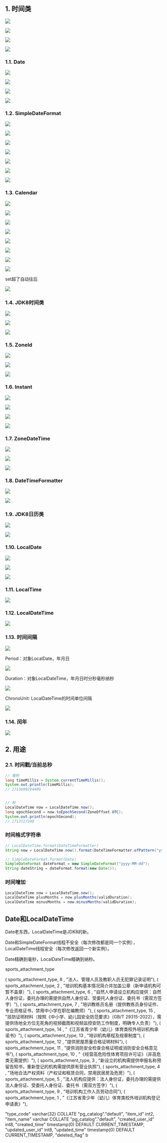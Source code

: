 ## 1. 时间类

![](https://cdn.jsdelivr.net/gh/sword4869/pic1@main/images/202407112111631.jpg)

![](https://cdn.jsdelivr.net/gh/sword4869/pic1@main/images/202407112111632.jpg)


![](https://cdn.jsdelivr.net/gh/sword4869/pic1@main/images/202407112111633.jpg)


![](https://cdn.jsdelivr.net/gh/sword4869/pic1@main/images/202407112111634.jpg)

### 1.1. Date

![](https://cdn.jsdelivr.net/gh/sword4869/pic1@main/images/202407112111635.jpg)

![](https://cdn.jsdelivr.net/gh/sword4869/pic1@main/images/202407112111636.jpg)

![](https://cdn.jsdelivr.net/gh/sword4869/pic1@main/images/202407112111637.jpg)

![](https://cdn.jsdelivr.net/gh/sword4869/pic1@main/images/202407112111638.jpg)

### 1.2. SimpleDateFormat

![](https://cdn.jsdelivr.net/gh/sword4869/pic1@main/images/202407112111639.jpg)

![](https://cdn.jsdelivr.net/gh/sword4869/pic1@main/images/202407112111640.jpg)

![](https://cdn.jsdelivr.net/gh/sword4869/pic1@main/images/202407112111641.jpg)

![](https://cdn.jsdelivr.net/gh/sword4869/pic1@main/images/202407112111642.jpg)

![](https://cdn.jsdelivr.net/gh/sword4869/pic1@main/images/202407112111643.jpg)

![](https://cdn.jsdelivr.net/gh/sword4869/pic1@main/images/202407112111644.jpg)

![](https://cdn.jsdelivr.net/gh/sword4869/pic1@main/images/202407112111645.jpg)

### 1.3. Calendar

![](https://cdn.jsdelivr.net/gh/sword4869/pic1@main/images/202407112111646.jpg)

![](https://cdn.jsdelivr.net/gh/sword4869/pic1@main/images/202407112111647.jpg)

![](https://cdn.jsdelivr.net/gh/sword4869/pic1@main/images/202407112111648.jpg)

![](https://cdn.jsdelivr.net/gh/sword4869/pic1@main/images/202407112111649.jpg)

![](https://cdn.jsdelivr.net/gh/sword4869/pic1@main/images/202407112111650.jpg)

![](https://cdn.jsdelivr.net/gh/sword4869/pic1@main/images/202407112111651.jpg)

![](https://cdn.jsdelivr.net/gh/sword4869/pic1@main/images/202407112111652.jpg)

![](https://cdn.jsdelivr.net/gh/sword4869/pic1@main/images/202407112111653.jpg)

set超了自动往后

![](https://cdn.jsdelivr.net/gh/sword4869/pic1@main/images/202407112111654.jpg)

### 1.4. JDK8时间类

![](https://cdn.jsdelivr.net/gh/sword4869/pic1@main/images/202407112111655.jpg)

![](https://cdn.jsdelivr.net/gh/sword4869/pic1@main/images/202407112111656.jpg)

![](https://cdn.jsdelivr.net/gh/sword4869/pic1@main/images/202407112111657.jpg)

### 1.5. ZoneId

![](https://cdn.jsdelivr.net/gh/sword4869/pic1@main/images/202407112111658.jpg)

![](https://cdn.jsdelivr.net/gh/sword4869/pic1@main/images/202407112111659.jpg)

![](https://cdn.jsdelivr.net/gh/sword4869/pic1@main/images/202407112111660.jpg)

### 1.6. Instant

![](https://cdn.jsdelivr.net/gh/sword4869/pic1@main/images/202407112111661.jpg)

![](https://cdn.jsdelivr.net/gh/sword4869/pic1@main/images/202407112111662.jpg)

![](https://cdn.jsdelivr.net/gh/sword4869/pic1@main/images/202407112111663.jpg)

![](https://cdn.jsdelivr.net/gh/sword4869/pic1@main/images/202407112111664.jpg)

### 1.7. ZoneDateTime

![](https://cdn.jsdelivr.net/gh/sword4869/pic1@main/images/202407112111665.jpg)

![](https://cdn.jsdelivr.net/gh/sword4869/pic1@main/images/202407112111666.jpg)

![](https://cdn.jsdelivr.net/gh/sword4869/pic1@main/images/202407112111667.jpg)

### 1.8. DateTimeFormatter

![](https://cdn.jsdelivr.net/gh/sword4869/pic1@main/images/202407112111668.jpg)

![](https://cdn.jsdelivr.net/gh/sword4869/pic1@main/images/202407112111669.jpg)

### 1.9. JDK8日历类

![](https://cdn.jsdelivr.net/gh/sword4869/pic1@main/images/202407112111670.jpg)

![](https://cdn.jsdelivr.net/gh/sword4869/pic1@main/images/202407112111671.jpg)

### 1.10. LocalDate

![](https://cdn.jsdelivr.net/gh/sword4869/pic1@main/images/202407112111672.jpg)

![](https://cdn.jsdelivr.net/gh/sword4869/pic1@main/images/202407112111673.jpg)

![](https://cdn.jsdelivr.net/gh/sword4869/pic1@main/images/202407112111674.jpg)

###  1.11. LocalTime

![](https://cdn.jsdelivr.net/gh/sword4869/pic1@main/images/202407112111675.jpg)

### 1.12. LocalDateTime

![](https://cdn.jsdelivr.net/gh/sword4869/pic1@main/images/202407112111676.jpg)

### 1.13. 时间间隔

![](https://cdn.jsdelivr.net/gh/sword4869/pic1@main/images/202407112111677.jpg)

Period：对象LocalDate，年月日

![](https://cdn.jsdelivr.net/gh/sword4869/pic1@main/images/202407112111679.jpg)

Duration：对象LocalDateTime，年月日时分秒毫秒纳秒

![](https://cdn.jsdelivr.net/gh/sword4869/pic1@main/images/202407112111680.jpg)

ChronoUnit: LocalDateTime的时间单位间隔

![](https://cdn.jsdelivr.net/gh/sword4869/pic1@main/images/202407112111681.jpg)

### 1.14. 闰年

![](https://cdn.jsdelivr.net/gh/sword4869/pic1@main/images/202407112111682.jpg)


## 2. 用途

### 2.1. 时间戳/当前总秒

```java
// 毫秒
long timeMillis = System.currentTimeMillis();
System.out.println(timeMillis);
// 1713698294409


// 秒
LocalDateTime now = LocalDateTime.now();
long epochSecond = now.toEpochSecond(ZoneOffset.UTC);
System.out.println(epochSecond);
// 1713727209
```

### 时间格式字符串

```java
// LocalDateTime.format(DateTimeFormatter)
String now = LocalDateTime.now().format(DateTimeFormatter.ofPattern("yyyy:MM:dd"));
```

```java
// SimpleDateFormat.format(Date)
SimpleDateFormat dateFormat = new SimpleDateFormat("yyyy-MM-dd");
String dateString = dateFormat.format(new Date());
```

### 时间增加

```java
LocalDateTime now = LocalDateTime.now();
LocalDateTime plusMonths = now.plusMonths(validDuration);
LocalDateTime minusMonths = now.minusMonths(validDuration);
```

## Date和LocalDateTime

Date老东西，LocalDateTime是JDK8的新。

Date和SimpleDateFormat线程不安全（每次修改都是同一个实例），LocalDateTime线程安全（每次修改返回一个新实例）。

Date精确到毫秒，LocalDateTime精确到纳秒。






sports_attachment_type

( sports_attachment_type,  8	, "法人、管理人员及教职人员无犯罪记录证明"),
( sports_attachment_type,  2	, "培训机构基本情况简介并加盖公章（新申请机构可暂不盖章）"),
( sports_attachment_type,  6	, "自然人申请设立机构应提供：自然人身份证，委托办理的需提供自然人身份证、受委托人身份证、委托书（需双方签字）"),
( sports_attachment_type,  7	, "培训教练员名册（提供教练员身份证件、专业资格证书，禁用中小学在职在编教师）"),
( sports_attachment_type,	15	, "技防证明材料（按照《中小学、幼儿园安全防范要求》（GB/T 29315-2022），需提供场地全方位无死角的视频截图和视频监控安防工作制度，明确专人负责）"),
( sports_attachment_type,	14	, "《江苏省青少年（幼儿）体育类校外培训机构承诺书》"),
( sports_attachment_type,	13	, "培训机构章程及规章制度"),
( sports_attachment_type,	12	, "提供房屋质量合格证明材料"),
( sports_attachment_type,	11	, "提供消防安全检查合格证明或消防安全合格意见书"),
( sports_attachment_type,	10	, "《经营高危险性体育项目许可证》（非高危类无需提供）"),
( sports_attachment_type,  3	, "新设立的机构需提供申报名称预留告知书，重新登记的机构需提供原有营业执照"),
( sports_attachment_type,  4	, "场地合法产权资料（产权证和租赁合同，禁用民居房及危房）"),
( sports_attachment_type,  5	, "法人机构应提供：法人身份证，委托办理的需提供法人身份证、受委托人身份证、委托书（需双方签字）"),
( sports_attachment_type,  9	, "培训机构工作人员劳动合同"),
( sports_attachment_type,  1	, "《江苏省青少年（幼儿）体育类校外培训机构登记申请表》"),


"type_code" varchar(32) COLLATE "pg_catalog"."default",
"item_id" int2,
"item_name" varchar COLLATE "pg_catalog"."default",
"created_user_id" int8,
"created_time" timestamp(0) DEFAULT CURRENT_TIMESTAMP,
"updated_user_id" int8,
"updated_time" timestamp(0) DEFAULT CURRENT_TIMESTAMP,
"deleted_flag" b